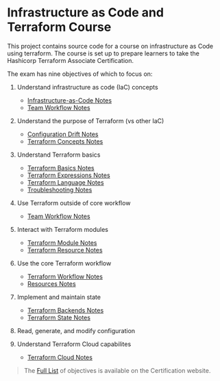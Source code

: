 # Infrastructure as Code and Terraform Course

This project contains source code for a course on infrastructure as Code using
terraform. The course is set up to prepare learners to take the Hashicorp Terraform
Associate Certification.

The exam has nine objectives of which to focus on:

1. Understand infrastructure as code (IaC) concepts
    - [Infrastructure-as-Code Notes](./infrastructure-as-code/README.md)
    - [Team Workflow Notes](./team-workflow/README.md)

2. Understand the purpose of Terraform (vs other IaC)
    - [Configuration Drift Notes](./configuration-drift/README.md)
    - [Terraform Concepts Notes](./terraform-concepts/README.md)

3. Understand Terraform basics
    - [Terraform Basics Notes](./terraform-basics/README.md)
    - [Terraform Expressions Notes](./expressions/README.md)
    - [Terraform Language Notes](./terraform-language/README.md)
    - [Troubleshooting Notes](./troubleshooting/README.md)

4. Use Terraform outside of core workflow
    - [Team Workflow Notes](./team-workflow/README.md)

5. Interact with Terraform modules
    - [Terraform Module Notes](./terraform-modules/README.md)
    - [Terraform Resource Notes](./terraform-resources/README.md)

6. Use the core Terraform workflow
    - [Terraform Workflow Notes](./terraform-workflow/README.md)
    - [Resources Notes](./resources/README.md)

7. Implement and maintain state
    - [Terraform Backends Notes](./terraform-backends/README.md)
    - [Terraform State Notes](./terraform-state/README.md)

8. Read, generate, and modify configuration

9. Understand Terraform Cloud capabilites
    - [Terraform Cloud Notes](./terraform-cloud/README.md)

> The [Full List](https://www.hashicorp.com/certification/terraform-associate) of
> objectives is available on the Certification website.



